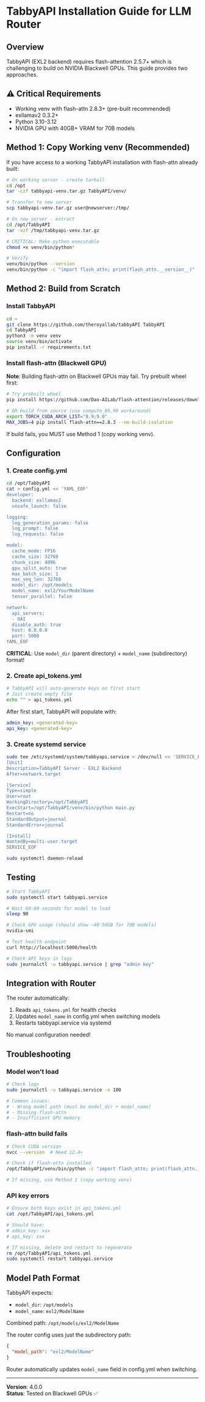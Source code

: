 # TabbyAPI Installation Guide for LLM Router

## Overview

TabbyAPI (EXL2 backend) requires flash-attention 2.5.7+ which is challenging to build on NVIDIA Blackwell GPUs. This guide provides two approaches.

## ⚠️ Critical Requirements

- Working venv with flash-attn 2.8.3+ (pre-built recommended)
- exllamav2 0.3.2+
- Python 3.10-3.12
- NVIDIA GPU with 40GB+ VRAM for 70B models

## Method 1: Copy Working venv (Recommended)

If you have access to a working TabbyAPI installation with flash-attn already built:

```bash
# On working server - create tarball
cd /opt
tar -czf tabbyapi-venv.tar.gz TabbyAPI/venv/

# Transfer to new server
scp tabbyapi-venv.tar.gz user@newserver:/tmp/

# On new server - extract
cd /opt/TabbyAPI
tar -xzf /tmp/tabbyapi-venv.tar.gz

# CRITICAL: Make python executable
chmod +x venv/bin/python*

# Verify
venv/bin/python --version
venv/bin/python -c "import flash_attn; print(flash_attn.__version__)"
```

## Method 2: Build from Scratch

### Install TabbyAPI

```bash
cd ~
git clone https://github.com/theroyallab/tabbyAPI TabbyAPI
cd TabbyAPI
python3 -m venv venv
source venv/bin/activate
pip install -r requirements.txt
```

###  Install flash-attn (Blackwell GPU)

**Note**: Building flash-attn on Blackwell GPUs may fail. Try prebuilt wheel first:

```bash
# Try prebuilt wheel
pip install https://github.com/Dao-AILab/flash-attention/releases/download/v2.8.3/flash_attn-2.8.3+cu124torch2.5cxx11abiFALSE-cp312-cp312-linux_x86_64.whl

# OR build from source (use compute_89,90 workaround)
export TORCH_CUDA_ARCH_LIST="8.9;9.0"
MAX_JOBS=4 pip install flash-attn==2.8.3 --no-build-isolation
```

If build fails, you MUST use Method 1 (copy working venv).

## Configuration

### 1. Create config.yml

```bash
cd /opt/TabbyAPI
cat > config.yml << 'YAML_EOF'
developer:
  backend: exllamav2
  unsafe_launch: false

logging:
  log_generation_params: false
  log_prompt: false
  log_requests: false

model:
  cache_mode: FP16
  cache_size: 32768
  chunk_size: 4096
  gpu_split_auto: true
  max_batch_size: 1
  max_seq_len: 32768
  model_dir: /opt/models
  model_name: exl2/YourModelName
  tensor_parallel: false

network:
  api_servers:
  - OAI
  disable_auth: true
  host: 0.0.0.0
  port: 5000
YAML_EOF
```

**CRITICAL**: Use `model_dir` (parent directory) + `model_name` (subdirectory) format!

### 2. Create api_tokens.yml

```bash
# TabbyAPI will auto-generate keys on first start
# Just create empty file
echo "" > api_tokens.yml
```

After first start, TabbyAPI will populate with:
```yaml
admin_key: <generated-key>
api_key: <generated-key>
```

### 3. Create systemd service

```bash
sudo tee /etc/systemd/system/tabbyapi.service > /dev/null << 'SERVICE_EOF'
[Unit]
Description=TabbyAPI Server - EXL2 Backend
After=network.target

[Service]
Type=simple
User=root
WorkingDirectory=/opt/TabbyAPI
ExecStart=/opt/TabbyAPI/venv/bin/python main.py
Restart=no
StandardOutput=journal
StandardError=journal

[Install]
WantedBy=multi-user.target
SERVICE_EOF

sudo systemctl daemon-reload
```

## Testing

```bash
# Start TabbyAPI
sudo systemctl start tabbyapi.service

# Wait 60-90 seconds for model to load
sleep 90

# Check GPU usage (should show ~40-50GB for 70B models)
nvidia-smi

# Test health endpoint
curl http://localhost:5000/health

# Check API keys in logs
sudo journalctl -u tabbyapi.service | grep "admin key"
```

## Integration with Router

The router automatically:
1. Reads `api_tokens.yml` for health checks
2. Updates `model_name` in config.yml when switching models
3. Restarts tabbyapi.service via systemd

No manual configuration needed!

## Troubleshooting

### Model won't load
```bash
# Check logs
sudo journalctl -u tabbyapi.service -n 100

# Common issues:
# - Wrong model path (must be model_dir + model_name)
# - Missing flash-attn
# - Insufficient GPU memory
```

### flash-attn build fails
```bash
# Check CUDA version
nvcc --version  # Need 12.4+

# Check if flash-attn installed
/opt/TabbyAPI/venv/bin/python -c "import flash_attn; print(flash_attn.__version__)"

# If missing, use Method 1 (copy working venv)
```

### API key errors
```bash
# Ensure both keys exist in api_tokens.yml
cat /opt/TabbyAPI/api_tokens.yml

# Should have:
# admin_key: xxx
# api_key: xxx

# If missing, delete and restart to regenerate
rm /opt/TabbyAPI/api_tokens.yml
sudo systemctl restart tabbyapi.service
```

## Model Path Format

TabbyAPI expects:
- `model_dir`: `/opt/models`
- `model_name`: `exl2/ModelName`

Combined path: `/opt/models/exl2/ModelName`

The router config uses just the subdirectory path:
```json
{
  "model_path": "exl2/ModelName"
}
```

Router automatically updates `model_name` field in config.yml when switching.

---

**Version**: 4.0.0  
**Status**: Tested on Blackwell GPUs ✅
